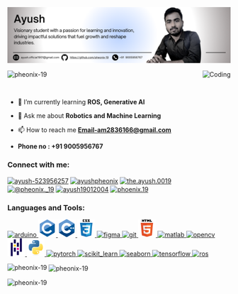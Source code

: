 ![alt text  ](banner-1.png)



<img align="right" alt="Coding" widht="300" height="300" src="https://mir-s3-cdn-cf.behance.net/project_modules/disp/0eb56430581063.562936ca4a402.gif">

<p align="left"> <img src="https://komarev.com/ghpvc/?username=pheonix-19&label=Profile%20views&color=0e75b6&style=flat" alt="pheonix-19" /> </p>

<p align="left"> <a href="https://twitter.com/" target="blank"><img src="https://img.shields.io/twitter/follow/?logo=twitter&style=for-the-badge" alt="" /></a> </p>

- 🌱 I’m currently learning **ROS, Generative AI**


- 💬 Ask me about **Robotics and Machine Learning**

- 📫 How to reach me **Email-am2836166@gmail.com**
- **Phone no : +91 9005956767**

<h3 align="left">Connect with me:</h3>
<p align="left">
<a href="https://linkedin.com/in/ayush-523956257" target="blank"><img align="center" src="https://raw.githubusercontent.com/rahuldkjain/github-profile-readme-generator/master/src/images/icons/Social/linked-in-alt.svg" alt="ayush-523956257" height="30" width="40" /></a>
<a href="https://kaggle.com/ayushpheonix" target="blank"><img align="center" src="https://raw.githubusercontent.com/rahuldkjain/github-profile-readme-generator/master/src/images/icons/Social/kaggle.svg" alt="ayushpheonix" height="30" width="40" /></a>
<a href="https://instagram.com/the.ayush.0019" target="blank"><img align="center" src="https://raw.githubusercontent.com/rahuldkjain/github-profile-readme-generator/master/src/images/icons/Social/instagram.svg" alt="the.ayush.0019" height="30" width="40" /></a>
<a href="https://www.youtube.com/c/@pheonix._19" target="blank"><img align="center" src="https://raw.githubusercontent.com/rahuldkjain/github-profile-readme-generator/master/src/images/icons/Social/youtube.svg" alt="@pheonix._19" height="30" width="40" /></a>
<a href="https://www.codechef.com/users/ayush19012004" target="blank"><img align="center" src="https://cdn.jsdelivr.net/npm/simple-icons@3.1.0/icons/codechef.svg" alt="ayush19012004" height="30" width="40" /></a>
<a href="https://codeforces.com/profile/phoenix.19" target="blank"><img align="center" src="https://raw.githubusercontent.com/rahuldkjain/github-profile-readme-generator/master/src/images/icons/Social/codeforces.svg" alt="phoenix.19" height="30" width="40" /></a>
</p>

<h3 align="left">Languages and Tools:</h3>
<p align="left"> <a href="https://www.arduino.cc/" target="_blank" rel="noreferrer"> <img src="https://cdn.worldvectorlogo.com/logos/arduino-1.svg" alt="arduino" width="40" height="40"/> </a> <a href="https://www.cprogramming.com/" target="_blank" rel="noreferrer"> <img src="https://raw.githubusercontent.com/devicons/devicon/master/icons/c/c-original.svg" alt="c" width="40" height="40"/> </a> <a href="https://www.w3schools.com/cpp/" target="_blank" rel="noreferrer"> <img src="https://raw.githubusercontent.com/devicons/devicon/master/icons/cplusplus/cplusplus-original.svg" alt="cplusplus" width="40" height="40"/> </a> <a href="https://www.w3schools.com/css/" target="_blank" rel="noreferrer"> <img src="https://raw.githubusercontent.com/devicons/devicon/master/icons/css3/css3-original-wordmark.svg" alt="css3" width="40" height="40"/> </a> <a href="https://www.figma.com/" target="_blank" rel="noreferrer"> <img src="https://www.vectorlogo.zone/logos/figma/figma-icon.svg" alt="figma" width="40" height="40"/> </a> <a href="https://git-scm.com/" target="_blank" rel="noreferrer"> <img src="https://www.vectorlogo.zone/logos/git-scm/git-scm-icon.svg" alt="git" width="40" height="40"/> </a> <a href="https://www.w3.org/html/" target="_blank" rel="noreferrer"> <img src="https://raw.githubusercontent.com/devicons/devicon/master/icons/html5/html5-original-wordmark.svg" alt="html5" width="40" height="40"/> </a> <a href="https://www.mathworks.com/" target="_blank" rel="noreferrer"> <img src="https://upload.wikimedia.org/wikipedia/commons/2/21/Matlab_Logo.png" alt="matlab" width="40" height="40"/> </a> <a href="https://opencv.org/" target="_blank" rel="noreferrer"> <img src="https://www.vectorlogo.zone/logos/opencv/opencv-icon.svg" alt="opencv" width="40" height="40"/> </a> <a href="https://pandas.pydata.org/" target="_blank" rel="noreferrer"> <img src="https://raw.githubusercontent.com/devicons/devicon/2ae2a900d2f041da66e950e4d48052658d850630/icons/pandas/pandas-original.svg" alt="pandas" width="40" height="40"/> </a> <a href="https://www.python.org" target="_blank" rel="noreferrer"> <img src="https://raw.githubusercontent.com/devicons/devicon/master/icons/python/python-original.svg" alt="python" width="40" height="40"/> </a> <a href="https://pytorch.org/" target="_blank" rel="noreferrer"> <img src="https://www.vectorlogo.zone/logos/pytorch/pytorch-icon.svg" alt="pytorch" width="40" height="40"/> </a> <a href="https://scikit-learn.org/" target="_blank" rel="noreferrer"> <img src="https://upload.wikimedia.org/wikipedia/commons/0/05/Scikit_learn_logo_small.svg" alt="scikit_learn" width="40" height="40"/> </a> <a href="https://seaborn.pydata.org/" target="_blank" rel="noreferrer"> <img src="https://seaborn.pydata.org/_images/logo-mark-lightbg.svg" alt="seaborn" width="40" height="40"/> </a> <a href="https://www.tensorflow.org" target="_blank" rel="noreferrer"> <img src="https://www.vectorlogo.zone/logos/tensorflow/tensorflow-icon.svg" alt="tensorflow" width="40" height="40"/> </a>
<a href="https://www.ros.org/" rel="nofollow"> <img src="https://camo.githubusercontent.com/7910dea771f78004b5c3af3ffdefcd6eaa6b5db51b854955f83fd223106ccaa5/68747470733a2f2f7777772e726f732e6f72672f696d67732f6c6f676f2d77686974652e706e67" alt="ros" width="60" height="35" data-canonical-src="https://www.ros.org/imgs/logo-white.png" style="max-width: 100%;"> </a>
 </p>

<p><img align="left" src="https://github-readme-stats.vercel.app/api/top-langs?username=pheonix-19&show_icons=true&locale=en&layout=compact" alt="pheonix-19" /></p>

<p>&nbsp;<img align="center" src="https://github-readme-stats.vercel.app/api?username=pheonix-19&show_icons=true&locale=en" alt="pheonix-19" /></p>

<p><img align="center" src="https://github-readme-streak-stats.herokuapp.com/?user=pheonix-19&" alt="pheonix-19" /></p>
